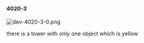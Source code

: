 #### 4020-3
![dev-4020-3-0.png](https://github.com/lil-lab/nlvr/raw/master/nlvr/dev/images/0/dev-4020-3-0.png "dev-4020-3-0.png")

there is a tower with only one object which is yellow